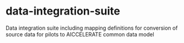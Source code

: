 # data-integration-suite
Data integration suite including mapping definitions for conversion of source data for pilots to AICCELERATE common data model
